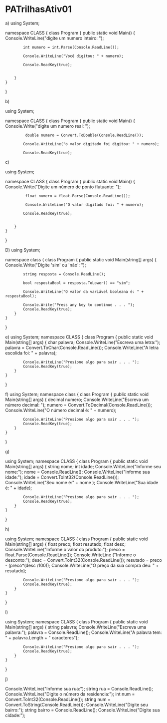 # PATrilhasAtiv01
a) using System;

namespace CLASS
{
	class Program
	{
		public static void Main()
		{
			Console.WriteLine("digite um numero inteiro:  ");
			
			int numero = int.Parse(Console.ReadLine());
			
			Console.WriteLine("Você digitou: " + numero);
			
			Console.ReadKey(true);
		
			
		}
	}
}

b)

using System;

namespace CLASS
{
	class Program
	{
		public static void Main()
		{
			Console.Write("digite um numero real:  ");
			
			 double numero = Convert.ToDouble(Console.ReadLine());
			
			Console.WriteLine("o valor digitado foi digitou: " + numero);
			
			Console.ReadKey(true);



  c) 


  using System;

namespace CLASS
{
	class Program
	{
		public static void Main()
		{
			Console.Write("Digite um número de ponto flutuante:  ");
			
			 float numero = float.Parse(Console.ReadLine());
			
			 Console.WriteLine("O valor digitado foi: " + numero);
			
			Console.ReadKey(true);
		
			
		}
	}
}

D)
using System;

namespace class
{
    class Program
    {
        public static void Main(string[] args)
        {
            Console.Write("Digite 'sim' ou 'não': ");
            
            string resposta = Console.ReadLine();
            
            bool respostaBool = resposta.ToLower() == "sim";
            
            Console.WriteLine("O valor da variável booleana é: " + respostaBool);
            
            Console.Write("Press any key to continue . . . ");
            Console.ReadKey(true);
        }
    }
}   


e)
using System;
namespace CLASS
{
	class Program
	{
		public static void Main(string[] args)
		{
			char palavra;
			Console.WriteLine("Escreva uma letra:");
			palavra = Convert.ToChar(Console.ReadLine());
			Console.WriteLine("A letra escolida foi: " + palavra);
			
			Console.WriteLine("Presione algo para sair . . . ");
			Console.ReadKey(true);
		}
	}
}
















f)
using System;
namespace class
{
	class Program
	{
		public static void Main(string[] args)
		{
			decimal numero;
			Console.WriteLine("Escreva um número decimal: ");
			numero = Convert.ToDecimal(Console.ReadLine());
			Console.WriteLine("O número decimal é: " + numero);
			
			Console.WriteLine("Presione algo para sair . . . ");
			Console.ReadKey(true);
		}
	}
}








g)

using System;
namespace CLASS
{
	class Program
	{
		public static void Main(string[] args)
		{
			string nome;
			int idade;
			Console.WriteLine("Informe seu nome:");
			nome = Console.ReadLine();
			Console.WriteLine("Informe sua idade:");
			idade = Convert.ToInt32(Console.ReadLine());
			Console.WriteLine("Seu nome é:" + nome );
			Console.WriteLine("Sua idade é: " + idade);
			
			Console.WriteLine("Presione algo para sair . . . ");
			Console.ReadKey(true);
		}
	}
}









h)



using System;
namespace CLASS
{
	class Program
	{
		public static void Main(string[] args)
		{
			float preco;
			float resutado;
			float desc;
			Console.WriteLine("Informe o valor do produto:");
			preco = float.Parse(Console.ReadLine());
			Console.WriteLine ("Informe o desconto:");
			desc = Convert.ToInt32(Console.ReadLine());
			resutado = preco - (preco*(desc /100));
			Console.WriteLine("O preço da sua compra deu: " + resutado);
			
			
			Console.WriteLine("Presione algo para sair . . . ");
			Console.ReadKey(true);
		}
	}
}

i)

using System;
namespace CLASS
{
	class Program
	{
		public static void Main(string[] args)
		{
			string palavra;
			Console.WriteLine("Escreva uma palavra:");
			palavra  = Console.ReadLine();
			Console.WriteLine("A palavra tem: " + palavra.Length + " caracteres");
			
			
			Console.WriteLine("Presione algo para sair . . . ");
			Console.ReadKey(true);
		}
	}
}





j)

Console.WriteLine("Informe sua rua:");
			string rua = Console.ReadLine();
			Console.WriteLine("Digite o número da residencia:");
			int num = Convert.ToInt32(Console.ReadLine());
			string num = Convert.ToString(Console.ReadLine());
			Console.WriteLine("Digite seu bairro:");
			string bairro = Console.ReadLine();
			Console.WriteLine("Digite sua cidade:");
